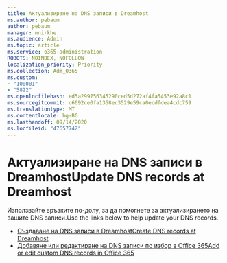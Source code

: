 ```yaml
---
title: Актуализиране на DNS записи в Dreamhost
ms.author: pebaum
author: pebaum
manager: mnirkhe
ms.audience: Admin
ms.topic: article
ms.service: o365-administration
ROBOTS: NOINDEX, NOFOLLOW
localization_priority: Priority
ms.collection: Adm_O365
ms.custom:
- "100001"
- "5822"
ms.openlocfilehash: ed5a299756345290ced5d272af4fa5453e92a8c1
ms.sourcegitcommit: c6692ce0fa1358ec3529e59ca0ecdfdea4cdc759
ms.translationtype: MT
ms.contentlocale: bg-BG
ms.lasthandoff: 09/14/2020
ms.locfileid: "47657742"
---
```

# <a name="update-dns-records-at-dreamhost"></a><span data-ttu-id="066a4-102">Актуализиране на DNS записи в Dreamhost</span><span class="sxs-lookup"><span data-stu-id="066a4-102">Update DNS records at Dreamhost</span></span>

<span data-ttu-id="066a4-103">Използвайте връзките по-долу, за да помогнете за актуализирането на вашите DNS записи.</span><span class="sxs-lookup"><span data-stu-id="066a4-103">Use the links below to help update your DNS records.</span></span>

- [<span data-ttu-id="066a4-104">Създаване на DNS записи в Dreamhost</span><span class="sxs-lookup"><span data-stu-id="066a4-104">Create DNS records at Dreamhost</span></span>](https://docs.microsoft.com/microsoft-365/admin/dns/create-dns-records-at-dreamhost?view=o365-worldwide)
- [<span data-ttu-id="066a4-105">Добавяне или редактиране на DNS записи по избор в Office 365</span><span class="sxs-lookup"><span data-stu-id="066a4-105">Add or edit custom DNS records in Office 365</span></span>](https://docs.microsoft.com/microsoft-365/admin/setup/add-domain#add-or-edit-custom-dns-records)